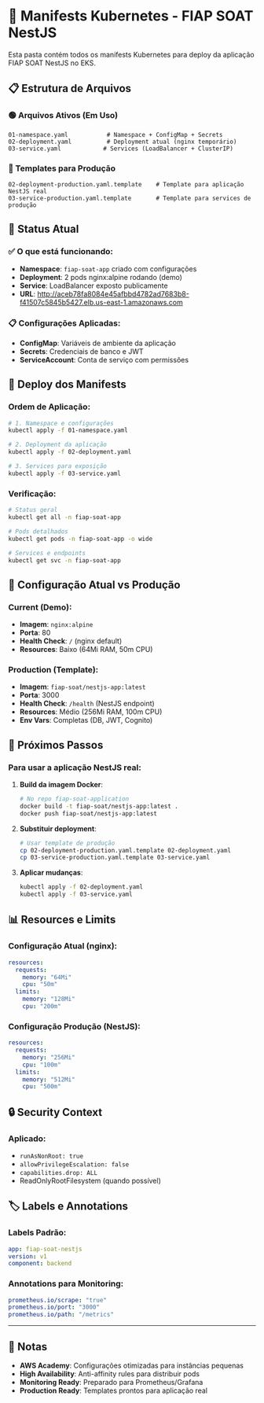 # 📁 Manifests Kubernetes - FIAP SOAT NestJS

Esta pasta contém todos os manifests Kubernetes para deploy da aplicação FIAP SOAT NestJS no EKS.

## 📋 Estrutura de Arquivos

### 🟢 Arquivos Ativos (Em Uso)
```
01-namespace.yaml           # Namespace + ConfigMap + Secrets
02-deployment.yaml          # Deployment atual (nginx temporário)
03-service.yaml            # Services (LoadBalancer + ClusterIP)
```

### 📝 Templates para Produção
```
02-deployment-production.yaml.template    # Template para aplicação NestJS real
03-service-production.yaml.template       # Template para services de produção
```

## 🚀 Status Atual

### ✅ O que está funcionando:
- **Namespace**: `fiap-soat-app` criado com configurações
- **Deployment**: 2 pods nginx:alpine rodando (demo)
- **Service**: LoadBalancer exposto publicamente
- **URL**: http://aceb78fa8084e45afbbd4782ad7683b8-f41507c5845b5427.elb.us-east-1.amazonaws.com

### 📋 Configurações Aplicadas:
- **ConfigMap**: Variáveis de ambiente da aplicação
- **Secrets**: Credenciais de banco e JWT
- **ServiceAccount**: Conta de serviço com permissões

## 🔄 Deploy dos Manifests

### Ordem de Aplicação:
```bash
# 1. Namespace e configurações
kubectl apply -f 01-namespace.yaml

# 2. Deployment da aplicação
kubectl apply -f 02-deployment.yaml

# 3. Services para exposição
kubectl apply -f 03-service.yaml
```

### Verificação:
```bash
# Status geral
kubectl get all -n fiap-soat-app

# Pods detalhados
kubectl get pods -n fiap-soat-app -o wide

# Services e endpoints
kubectl get svc -n fiap-soat-app
```

## 🔧 Configuração Atual vs Produção

### Current (Demo):
- **Imagem**: `nginx:alpine`
- **Porta**: 80
- **Health Check**: `/` (nginx default)
- **Resources**: Baixo (64Mi RAM, 50m CPU)

### Production (Template):
- **Imagem**: `fiap-soat/nestjs-app:latest` 
- **Porta**: 3000
- **Health Check**: `/health` (NestJS endpoint)
- **Resources**: Médio (256Mi RAM, 100m CPU)
- **Env Vars**: Completas (DB, JWT, Cognito)

## 🎯 Próximos Passos

### Para usar a aplicação NestJS real:

1. **Build da imagem Docker**:
   ```bash
   # No repo fiap-soat-application
   docker build -t fiap-soat/nestjs-app:latest .
   docker push fiap-soat/nestjs-app:latest
   ```

2. **Substituir deployment**:
   ```bash
   # Usar template de produção
   cp 02-deployment-production.yaml.template 02-deployment.yaml
   cp 03-service-production.yaml.template 03-service.yaml
   ```

3. **Aplicar mudanças**:
   ```bash
   kubectl apply -f 02-deployment.yaml
   kubectl apply -f 03-service.yaml
   ```

## 📊 Resources e Limits

### Configuração Atual (nginx):
```yaml
resources:
  requests:
    memory: "64Mi"
    cpu: "50m"
  limits:
    memory: "128Mi"
    cpu: "200m"
```

### Configuração Produção (NestJS):
```yaml
resources:
  requests:
    memory: "256Mi"
    cpu: "100m"
  limits:
    memory: "512Mi"
    cpu: "500m"
```

## 🔒 Security Context

### Aplicado:
- `runAsNonRoot: true`
- `allowPrivilegeEscalation: false`
- `capabilities.drop: ALL`
- ReadOnlyRootFilesystem (quando possível)

## 🏷️ Labels e Annotations

### Labels Padrão:
```yaml
app: fiap-soat-nestjs
version: v1
component: backend
```

### Annotations para Monitoring:
```yaml
prometheus.io/scrape: "true"
prometheus.io/port: "3000"
prometheus.io/path: "/metrics"
```

---

## 📝 Notas

- **AWS Academy**: Configurações otimizadas para instâncias pequenas
- **High Availability**: Anti-affinity rules para distribuir pods
- **Monitoring Ready**: Preparado para Prometheus/Grafana
- **Production Ready**: Templates prontos para aplicação real
